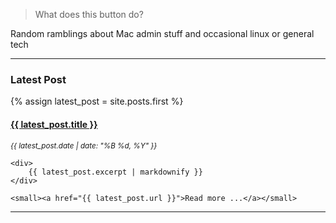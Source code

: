 > What does this button do?

Random ramblings about Mac admin stuff and occasional linux or general tech

---

### Latest Post
    
{% assign latest_post = site.posts.first %}

<div class="latest-post">
    <h4><a href="{{ latest_post.url }}">{{ latest_post.title }}</a></h4>
    <sup><em>{{ latest_post.date | date: "%B %d, %Y" }}</em></sup>

    <div>
        {{ latest_post.excerpt | markdownify }}
    </div>

    <small><a href="{{ latest_post.url }}">Read more ...</a></small>
</div>

---
